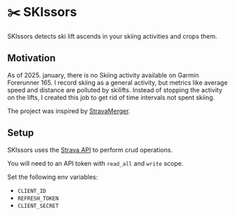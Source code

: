 # ✂️  SKIssors

SKIssors detects ski lift ascends in your skiing activities and crops them. 

## Motivation 

As of 2025. january, there is no Skiing activity available on Garmin Forerunner 165.
I record skiing as a general activity, but metrics like average speed and distance are polluted by skilifts. 
Instead of stopping the activity on the lifts, I created this job to get rid of time intervals not spent skiing.

The project was inspired by [StravaMerger](https://github.com/jannisborn/stravamerger).

## Setup 

SKIssors uses the [Strava API](https://developers.strava.com/docs/reference/) to perform crud operations.

You will need to an API token with `read_all` and `write` scope.

Set the following env variables:
- `CLIENT_ID`
- `REFRESH_TOKEN`
- `CLIENT_SECRET`


